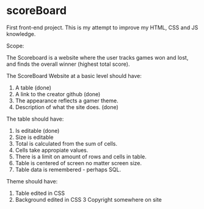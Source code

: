 # scoreBoard
First front-end project. This is my attempt to improve my HTML, CSS and JS knowledge.

Scope:

The Scoreboard is a website where the user tracks games won and lost, and finds the overall winner (highest total score). 

The ScoreBoard Website at a basic level should have:
1. A table (done)
2. A link to the creator github (done)
3. The appearance reflects a gamer theme. 
4. Description of what the site does. (done)


The table should have:
1. Is editable (done)
2. Size is editable 
3. Total is calculated from the sum of cells.
4. Cells take appropiate values.
5. There is a limit on amount of rows and cells in table. 
6. Table is centered of screen no matter screen size.
7. Table data is remembered - perhaps SQL. 

Theme should have:
1. Table edited in CSS
2. Background edited in CSS
3 Copyright somewhere on site
